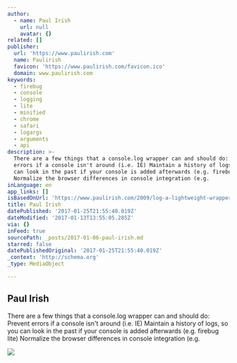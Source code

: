 ```yaml
---
author:
  - name: Paul Irish
    url: null
    avatar: {}
related: []
publisher:
  url: 'https://www.paulirish.com'
  name: Paulirish
  favicon: 'https://www.paulirish.com/favicon.ico'
  domain: www.paulirish.com
keywords:
  - firebug
  - console
  - logging
  - lite
  - minified
  - chrome
  - safari
  - logargs
  - arguments
  - api
description: >-
  There are a few things that a console.log wrapper can and should do: Prevent
  errors if a console isn't around (i.e. IE) Maintain a history of logs, so you
  can look in the past if your console is added afterwards (e.g. firebug lite)
  Normalize the browser differences in console integration (e.g.
inLanguage: en
app_links: []
isBasedOnUrl: 'https://www.paulirish.com/2009/log-a-lightweight-wrapper-for-consolelog/'
title: Paul Irish
datePublished: '2017-01-25T21:55:40.019Z'
dateModified: '2017-01-13T13:55:05.285Z'
via: {}
inFeed: true
sourcePath: _posts/2017-01-06-paul-irish.md
starred: false
datePublishedOriginal: '2017-01-25T21:55:40.019Z'
_context: 'http://schema.org'
_type: MediaObject

---
```

<article style=""><h1>Paul Irish</h1><p>There are a few things that a console.log wrapper can and should do: Prevent errors if a console isn't around (i.e. IE) Maintain a history of logs, so you can look in the past if your console is added afterwards (e.g. firebug lite) Normalize the browser differences in console integration (e.g.</p><img src="https://paulirish.com/avatar150.jpg" /></article>